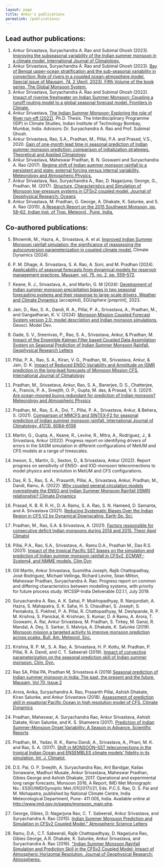 ```yaml
---
layout: page
title: Ankur's publications
permalink: /publications/
---
```


## Lead author publications:
1.	Ankur Srivastava, Suryachandra A. Rao and Subimal Ghosh (2023). [Improving the subseasonal variability of the Indian summer monsoon in a climate model. International Journal of Climatology.](https://doi.org/10.1002/joc.8142)
2.	Ankur Srivastava, Suryachandra A. Rao and Subimal Ghosh (2023). [Bay of Bengal upper-ocean stratification and the sub-seasonal variability in convection: Role of rivers in a coupled ocean-atmosphere model. Special issue of Mausam, 74, 2 (April, 2023), Fifth Volume of the book series, The Global Monsoon System.](https://community.wmo.int/en/news/special-issue-imds-journal-mausam-proceedings-7th-international-workshop-monsoons-iwm-7)
3.  Ankur Srivastava, Suryachandra A. Rao and Subimal Ghosh (2022). [Impact of riverine freshwater on Indian Summer Monsoon: Coupling a runoff routing model to a global seasonal forecast model. Frontiers in Climate.](https://www.frontiersin.org/articles/10.3389/fclim.2022.902586/full)
4. Ankur Srivastava, [The Indian Summer Monsoon: Exploring the role of River run-off (2022)](https://shodhganga.inflibnet.ac.in/handle/10603/451277). Ph.D. Thesis. The Interdisciplinary Programme (IDP) in Climate Studies, Indian Institute of Technology Bombay, Mumbai, India. Advisors: Dr. Suryachandra A. Rao and Prof. Subimal Ghosh. 
4.	Ankur Srivastava, Rao, S.A., Pradhan, M., Pillai, P.A. and Prasad, V.S., 2020. [Gain of one-month lead time in seasonal prediction of Indian summer monsoon prediction: comparison of initialization strategies. Theoretical and Applied Climatology](https://doi.org/10.1007/s00704-020-03470-3)
5.	Ankur Srivastava, Maheswar Pradhan, B. N. Goswami and Suryachandra A. Rao (2017). [Regime shift of Indian summer monsoon rainfall to a persistent arid state: external forcing versus internal variability. Meteorology and Atmospheric Physics.](https://doi.org/10.1007/s00703-017-0565-2)
6.	Ankur Srivastava, Rao, Suryachandra A., Rao, D. Nagarjuna; George, G., Pradhan, M. (2017). [Structure, Characteristics and Simulation of Monsoon low-pressure systems in CFSv2 coupled model. Journal of Geophysical Research: Oceans](https://doi.org/10.1002/2016JC012322)
7.	Ankur Srivastava, M. Pradhan, G. George, A. Dhakate, K. Salunke, and S. A. Rao (2015), [A Research Report on the 2015 Southwest Monsoon, pp. 58–62, Indian Inst. of Trop. Meteorol., Pune, India.](http://www.tropmet.res.in/~lip/Publication/RR-pdf/RR-185.pdf)

## Co-authored publications:

5. Bhowmik, M., Hazra, A., Srivastava, A. et al. [Improved Indian Summer Monsoon rainfall simulation: the significance of reassessing the autoconversion parameterization in coupled climate model.](https://doi.org/10.1007/s00382-024-07243-w) Climate Dynamics (2024).

5. P. M. Dhage, A. Srivastava, S. A. Rao, A. Soni, and M. Pradhan (2024). [Applicability of seasonal forecasts from dynamical models for reservoir management practices, Mausam, vol. 75, no. 2, pp. 559–572](https://doi.org/10.54302/mausam.v75i2.6229).
6. Keane, R. J., Srivastava, A., and Martin, G. M (2024): [Development of Indian summer monsoon precipitation biases in two seasonal forecasting systems and their response to large-scale drivers, Weather and Climate Dynamics](https://doi.org/10.5194/egusphere-2023-2653) (accepted), EGUsphere [preprint], 2023.
7. Jain, D., Rao, S. A., Dandi, R. A., Pillai, P. A., Srivastava, A., Pradhan, M., and Gangadharan, K. V. (2024): [Monsoon Mission Coupled Forecast System version 2.0: model description and Indian monsoon simulations](https://doi.org/10.5194/gmd-17-709-2024), Geosci. Model Dev.
6. Gade, S. V., Sreenivas, P., Rao, S. A., Srivastava, Ankur, & Pradhan, M. [Impact of the Ensemble Kalman Filter based Coupled Data Assimilation System on Seasonal Prediction of Indian Summer Monsoon Rainfall. Geophysical Research Letters](https://agupubs.onlinelibrary.wiley.com/doi/full/10.1029/2021GL097184)
7.	Pillai, P. A., Rao, S. A., Kiran, V. G., Pradhan, M., Srivastava, Ankur, & Jain, D. K. [Impact of Reduced ENSO Variability and Amplitude on ISMR prediction in the long‐lead forecasts of Monsoon Mission CFS. International Journal of Climatology](https://rmets.onlinelibrary.wiley.com/doi/full/10.1002/joc.7809)
8.	Pradhan, M., Srivastava, Ankur, Rao, S. A., Banerjee, D. S., Chatterjee, A., Francis, P. A., Sreejith, O. P., Gupta, M. das, & Prasad, V. S. (2021). [Are ocean-moored buoys redundant for prediction of Indian monsoon? Meteorology and Atmospheric Physics](https://doi.org/10.1007/S00703-021-00792-3)
9.	Pradhan, M., Rao, S. A., Doi, T., Pillai, P. A., Srivastava, Ankur, & Behera, S. (2021). [Comparison of MMCFS and SINTEX‐F2 for seasonal prediction of Indian summer monsoon rainfall. International Journal of Climatology, 41(13), 6084–6108](https://doi.org/10.1002/joc.7169)
10.	Martin, G., Gupta, A., Keane, R., Levine, R., Mitra, A., Rodriguez, J., & Srivastava, Ankur (2022). Progress report on identifying drivers of errors in the SASM simulation in different configurations of MetUM and CFS models at a range of timescales.
11.	Ineson, S., Martin, G., Sexton, D., & Srivastava, Ankur (2022). Report progress on sensitivity of ENSO- and IOD-monsoon teleconnections to model physics and resolution in MetUM and CFS configurations.
12.	Das, R. S., Rao, S. A., Prasanth, Pillai, A., Srivastava, Ankur, Pradhan, M., Dandi, Ramu, A. (2022). [Why coupled general circulation models overestimate the ENSO and Indian Summer Monsoon Rainfall (ISMR) relationship? Climate Dynamics](https://doi.org/10.1007/S00382-022-06253-W)
13.	Prasad, K. B. R. R. H., D. A. Ramu, S. A. Rao, S. N. Hameed, D. Samanta, and A. Srivastava (2021). [Reducing Systematic Biases Over the Indian Region in CFS V2 by Dynamical Downscaling. Earth Sp. Sci.](https://agupubs.onlinelibrary.wiley.com/doi/full/10.1029/2020EA001507)
14.	Pradhan, M., Rao, S.A. & Srivastava, A. (2021). [Factors responsible for consecutive deficit Indian monsoons during 2014 and 2015. Theor Appl Climatol](https://doi.org/10.1007/s00704-020-03486-9)
16.	Pillai, P.A., Rao, S.A., Srivastava, A.. Ramu D.A., Pradhan M., Das R.S. (2021). [Impact of the tropical Pacific SST biases on the simulation and prediction of Indian summer monsoon rainfall in CFSv2, ECMWF-System4, and NMME models. Clim Dyn](https://doi.org/10.1007/s00382-020-05555-1)
18.	Gill Martin, Ankur Srivastava, Susmitha Joseph, Rajib Chattopadhay, José Rodriguez, Michael Vellinga, Richard Levine, Sean Milton, Maheswar Pradhan, Suryachandra A. Rao: Progress report on common and differing characteristics between modelling systems, with priority for future process study. WCSSP-India Deliverable D2.1.1, July 2019.
19.	Suryachandra A. Rao, A. K. Sahai, P. Mukhopadhyay, R. Nanjundiah, A. Hazra, S. Mahapatra, S. K. Saha, H. S. Chaudhari, S. Joseph, S. Pentakota, S. Pokhrel, P. A. Pillai, R. Chattopadhyay, M. Deshpande, R. P. M. Krishna, S. Panickal, R. Krishnan, S. Kumar, D. A Ramu, A. Arora, T. Goswami, A. Rai, Ankur  Srivastava,  M.   Pradhan, S. Tirkey, M. Ganai, R. Mandal, A. Dey, S. Sarkar, S. Malviya, A. Dhakate, K. Salunke (2019). [Monsoon mission a targeted activity to improve monsoon prediction across scales. Bull. Am. Meteorol. Soc.](https://journals.ametsoc.org/view/journals/bams/100/12/bams-d-17-0330.1.xml)
20.	Krishna, R. P. M., S. A. Rao, A. Srivastava, H. P. Kottu, M. Pradhan, P. Pillai, R. A. Dandi, and C. T. Sabeerali (2019). [Impact of convective parameterization on the seasonal prediction skill of Indian summer monsoon. Clim. Dyn.](https://doi.org/10.1007/s00382-019-04921-y)
21.	Rao SA, Pillai PA, Pradhan M, Srivastava A (2019) [Seasonal prediction of Indian summer monsoon in India: The past, the present and the future. Mausam, Vol 70, Issue 2](https://mausamjournal.imd.gov.in/index.php/MAUSAM/article/view/171)
22.	Arora, Anika, Suryachandra A. Rao, Prasanth Pillai, Ashish Dhakate, Kiran Salunke, and Ankur Srivastava (2018). [Assessment of prediction skill in equatorial Pacific Ocean in high resolution model of CFS. Climate Dynamics](https://doi.org/10.1007/s00382-018-4084-8)
23.	Pradhan, Maheswar, A. Suryachandra Rao, Ankur Srivastava, Ashish Dakate, Kiran Salunke, and K. S. Shameera (2017). [Prediction of Indian Summer-Monsoon Onset Variability: A Season in Advance. Scientific Reports](https://doi.org/10.1038/s41598-017-12594-y)
24.	Pradhan, M., Yadav, R. K., Ramu Dandi, A., Srivastava, A., Phani, M. K. and Rao, S. A. (2017). [Shift in MONSOON–SST teleconnections in the tropical Indian Ocean and ENSEMBLES climate models' fidelity in its simulation. Int. J. Climatol.](https://doi.org/10.1002/joc.4841)
25.	D.S. Pai, O. P. Sreejith, A. Suryachandra Rao, Arti Bandgar, Kailas Sonawane, Madhuri Musale, Ankur Srivastava, Maheswar Pradhan, Gibies George and Ashish Dhakate, 2017. Operational and experimental long range forecasts, Monsoon 2016, A Report, IMD Met Monograph: No.: ESSO/IMD/Synoptic Met./01(2017)/21, Eds. P.C.S. Rao, D. S. Pai and M. Mohapatra, published by National Climate Centre, India Meteorological Department, Pune- 411 005, India. Available online at http://www.imd.gov.in/pages/monsoon_main.php.
26.	George, Gibies, D. Nagarjuna Rao, C. T. Sabeerali, Ankur Srivastava, and Suryachandra A. Rao (2015). [Indian Summer Monsoon Prediction and Simulation in CFSv2 Coupled Model." Atmospheric Science Letters](https://doi.org/10.1002/asl.599)
27.	Ramu, D.A., C.T. Sabeerali, Rajib Chattopadhyay, D. Nagarjuna Rao, Gibies George, A.R. Dhakate, K. Salunke, Ankur Srivastava, and Suryachandra A. Rao (2016). ["Indian Summer Monsoon Rainfall Simulation and Prediction Skill in the CFSv2 Coupled Model: Impact of Atmospheric Horizontal Resolution. Journal of Geophysical Research: Atmospheres.](http://doi.wiley.com/10.1002/2015JD024629)
